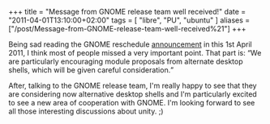 +++
title = "Message from GNOME release team well received!"
date = "2011-04-01T13:10:00+02:00"
tags = [ "libre", "PU", "ubuntu" ]
aliases = ["/post/Message-from-GNOME-release-team-well-received%21"]
+++
    <p>Being sad reading the GNOME reschedule <a href="http://www.gnome.org/press/releases/2011-04-gnome-3.0-rescheduled.html">announcement</a> in this 1st April 2011, I think most of people missed a very important point. That part is:
<q>We are particularly encouraging module proposals from alternate desktop shells, which will be given careful consideration.</q></p>


<p>After, talking to the GNOME release team, I'm really happy to see that they are considering now alternative desktop shells and I'm particularly excited to see a new area of cooperation with GNOME. I'm looking forward to see all those interesting discussions about unity. ;)</p>
